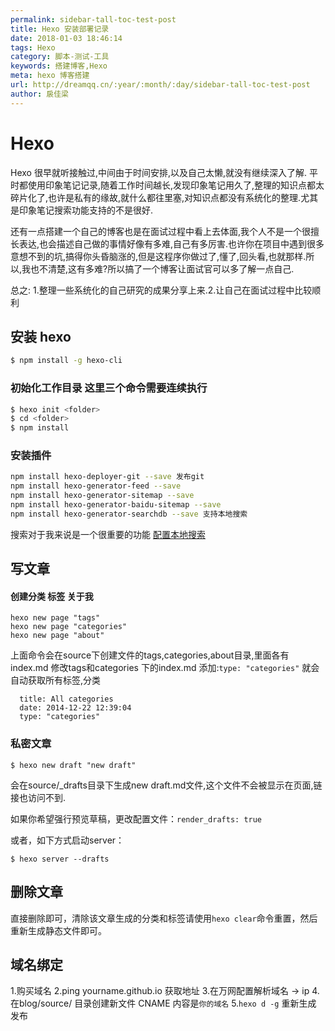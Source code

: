 ```yaml
---
permalink: sidebar-tall-toc-test-post
title: Hexo 安装部署记录
date: 2018-01-03 18:46:14
tags: Hexo 
category: 脚本-测试-工具
keywords: 搭建博客,Hexo
meta: hexo 博客搭建
url: http://dreamqq.cn/:year/:month/:day/sidebar-tall-toc-test-post
author: 扆佳梁
---
```


# Hexo
Hexo 很早就听接触过,中间由于时间安排,以及自己太懒,就没有继续深入了解.
平时都使用印象笔记记录,随着工作时间越长,发现印象笔记用久了,整理的知识点都太碎片化了,也许是私有的缘故,就什么都往里塞,对知识点都没有系统化的整理.尤其是印象笔记搜索功能支持的不是很好.

还有一点搭建一个自己的博客也是在面试过程中看上去体面,我个人不是一个很擅长表达,也会描述自己做的事情好像有多难,自己有多厉害.也许你在项目中遇到很多意想不到的坑,搞得你头昏脑涨的,但是这程序你做过了,懂了,回头看,也就那样.所以,我也不清楚,这有多难?所以搞了一个博客让面试官可以多了解一点自己.

总之:
1.整理一些系统化的自己研究的成果分享上来.2.让自己在面试过程中比较顺利

## 安装 hexo 

``` bash
$ npm install -g hexo-cli 
```

### 初始化工作目录 这里三个命令需要连续执行 

``` bash
$ hexo init <folder>
$ cd <folder>
$ npm install
```

### 安装插件

``` bash
npm install hexo-deployer-git --save 发布git
npm install hexo-generator-feed --save
npm install hexo-generator-sitemap --save
npm install hexo-generator-baidu-sitemap --save
npm install hexo-generator-searchdb --save 支持本地搜索
```
搜索对于我来说是一个很重要的功能 [配置本地搜索](http://theme-next.iissnan.com/third-party-services.html#local-search)

## 写文章

#### 创建分类 标签 关于我
``` code
hexo new page "tags"
hexo new page "categories"
hexo new page "about"
```
上面命令会在source下创建文件的tags,categories,about目录,里面各有index.md
修改tags和categories 下的index.md 添加:`type: "categories"` 就会自动获取所有标签,分类
```
  title: All categories
  date: 2014-12-22 12:39:04
  type: "categories"
```
### 私密文章
``` code
$ hexo new draft "new draft"
```
会在source/_drafts目录下生成new draft.md文件,这个文件不会被显示在页面,链接也访问不到.

如果你希望强行预览草稿，更改配置文件：`render_drafts: true`

或者，如下方式启动server：
```code
$ hexo server --drafts
```


## 删除文章
直接删除即可，清除该文章生成的分类和标签请使用`hexo clear`命令重置，然后重新生成静态文件即可。


## 域名绑定
1.购买域名
2.ping yourname.github.io 获取地址
3.在万网配置解析域名 -> ip
4.在blog/source/ 目录创建新文件 CNAME 内容是`你的域名`
5.`hexo d -g` 重新生成 发布







